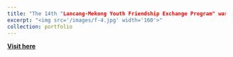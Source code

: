 ```yaml
---
title: "The 14th "Lancang-Mekong Youth Friendship Exchange Program" was held"
excerpt: "<img src='/images/f-4.jpg' width='160'>"
collection: portfolio
--- 
```


[**Visit here**](https://mp.weixin.qq.com/s/yy0Hs1WB3psKjFhe5v_53g)
